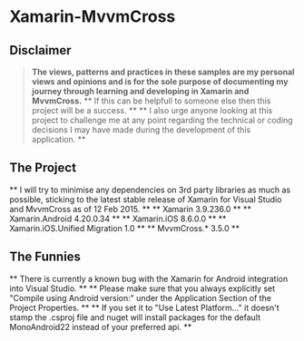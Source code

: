 # Xamarin-MvvmCross


## Disclaimer

> **The views, patterns and practices in these samples are my personal views and opinions and is for the sole purpose of documenting my journey through learning and developing in Xamarin and MvvmCross.**
** If this can be helpfull to someone else then this project will be a success. **
** I also urge anyone looking at this project to challenge me at any point regarding the technical or coding decisions I may have made during the development of this application. **

## The Project

** I will try to minimise any dependencies on 3rd party libraries as much as possible, sticking to the latest stable release of Xamarin for Visual Studio and MvvmCross as of 12 Feb 2015. **
** Xamarin 3.9.236.0 **
** Xamarin.Android 4.20.0.34 **
** Xamarin.iOS 8.6.0.0 **
** Xamarin.iOS.Unified Migration 1.0 **
** MvvmCross.* 3.5.0 **

## The Funnies

** There is currently a known bug with the Xamarin for Android integration into Visual Studio. **
** Please make sure that you always explicitly set "Compile using Android version:" under the Application Section of the Project Properties. **
** If you set it to "Use Latest Platform..." it doesn't stamp the .csproj file and nuget will install packages for the default MonoAndroid22 instead of your preferred api. **